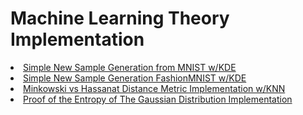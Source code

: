 # Machine Learning Theory Implementation


<li> <a href ="https://github.com/john-fante/my-machine-learning-theory-implementation/tree/main/simple-new-sample-generation-from-mnist-w-kde-main"> Simple New Sample Generation from MNIST w/KDE</a> </li>
<li> <a href ="https://github.com/john-fante/my-machine-learning-theory-implementation/tree/main/simple-new-sample-generation-fashionmnist-w-kde-main"> Simple New Sample Generation FashionMNIST w/KDE</a> </li>
<li> <a href ="https://github.com/john-fante/my-machine-learning-theory-implementation/tree/main/hassanat-distance-implementation-knn-main"> Minkowski vs Hassanat Distance Metric Implementation w/KNN </a> </li>
<li> <a href ="https://github.com/john-fante/my-machine-learning-theory-implementation/tree/main/entropy-experiments-on-gaussian-dist-main"> Proof of the Entropy of The Gaussian Distribution Implementation </a> </li>


<br>
